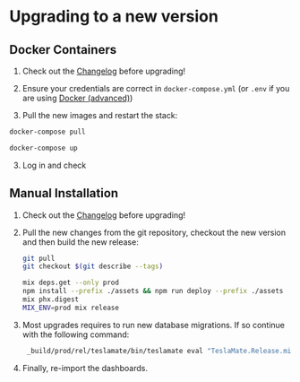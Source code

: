 # Upgrading to a new version

## Docker Containers

1. Check out the [Changelog](/CHANGELOG.md) before upgrading!

2. Ensure your credentials are correct in `docker-compose.yml` (or `.env` if you are using [Docker (advanced)](docs/installation/docker_advanced.md))

3. Pull the new images and restart the stack:

```bash
docker-compose pull

docker-compose up
```

3. Log in and check

## Manual Installation

1. Check out the [Changelog](/CHANGELOG.md) before upgrading!

2. Pull the new changes from the git repository, checkout the new version and then build the new release:

   ```bash
   git pull
   git checkout $(git describe --tags)

   mix deps.get --only prod
   npm install --prefix ./assets && npm run deploy --prefix ./assets
   mix phx.digest
   MIX_ENV=prod mix release
   ```

3. Most upgrades requires to run new database migrations. If so continue with the following command:

   ```bash
    _build/prod/rel/teslamate/bin/teslamate eval "TeslaMate.Release.migrate"
   ```

4. Finally, re-import the dashboards.
